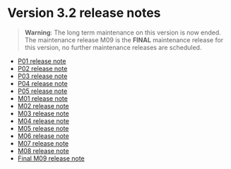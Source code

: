 Version 3.2 release notes
=========================

> **Warning**: The long term maintenance on this version is now ended.
> The maintenance release M09 is the **FINAL** maintenance release for this version,
> no further maintenance releases are scheduled.

- [P01 release note](/lesson/versions/legacy/v3-2/releasenote/releasenote-patchlevel-01)
- [P02 release note](/lesson/versions/legacy/v3-2/releasenote/releasenote-patchlevel-02)
- [P03 release note](/lesson/versions/legacy/v3-2/releasenote/releasenote-patchlevel-03)
- [P04 release note](/lesson/versions/legacy/v3-2/releasenote/releasenote-patchlevel-04)
- [P05 release note](/lesson/versions/legacy/v3-2/releasenote/releasenote-patchlevel-05)
- [M01 release note](/lesson/versions/legacy/v3-2/releasenote/releasenote-maintenance-01)
- [M02 release note](/lesson/versions/legacy/v3-2/releasenote/releasenote-maintenance-02)
- [M03 release note](/lesson/versions/legacy/v3-2/releasenote/releasenote-maintenance-03)
- [M04 release note](/lesson/versions/legacy/v3-2/releasenote/releasenote-maintenance-04)
- [M05 release note](/lesson/versions/legacy/v3-2/releasenote/releasenote-maintenance-05)
- [M06 release note](/lesson/versions/legacy/v3-2/releasenote/releasenote-maintenance-06)
- [M07 release note](/lesson/versions/legacy/v3-2/releasenote/releasenote-maintenance-07)
- [M08 release note](/lesson/versions/legacy/v3-2/releasenote/releasenote-maintenance-08)
- [Final M09 release note](/lesson/versions/legacy/v3-2/releasenote/releasenote-maintenance-09)

